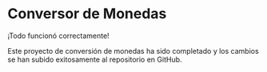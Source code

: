 # Conversor de Monedas

¡Todo funcionó correctamente!

Este proyecto de conversión de monedas ha sido completado y los cambios se han subido exitosamente al repositorio en GitHub.


